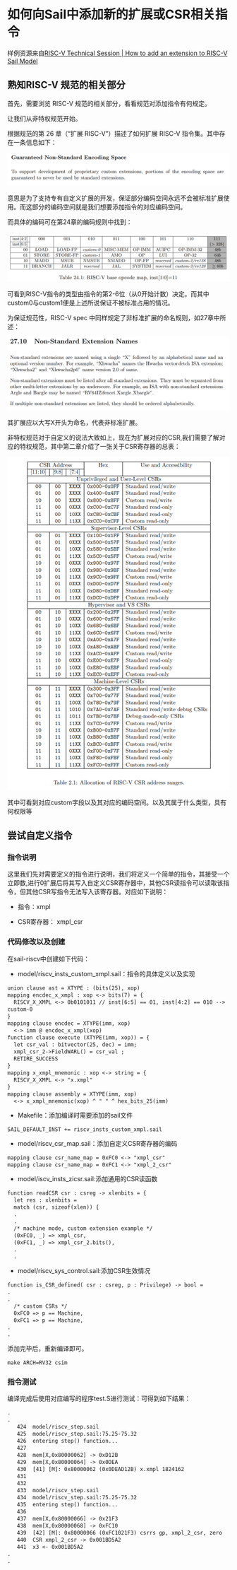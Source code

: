 # 如何向Sail中添加新的扩展或CSR相关指令

样例资源来自[RISC-V Technical Session | How to add an extension to RISC-V Sail Model](https://www.youtube.com/watch?v=Um2sFpKMGoc)

## 熟知RISC-V 规范的相关部分

首先，需要浏览 RISC-V 规范的相关部分，看看规范对添加指令有何规定。

让我们从非特权规范开始。

根据规范的第 26 章（“扩展 RISC-V”）描述了如何扩展 RISC-V 指令集。其中存在一条信息如下：

![img1](./imgs/riscv_spec.png)

意思是为了支持专有自定义扩展的开发，保证部分编码空间永远不会被标准扩展使用。而这部分的编码空间就是我们想要添加指令的对应编码空间。

而具体的编码可在第24章的编码规则中找到：

![img2](./imgs/table24_1.png)

可看到RISC-V指令的类型由指令的第2-6位（从0开始计数）决定。而其中custom0与custom1便是上述所说保证不被标准占用的情况。

为保证规范性，RISC-V spec 中同样规定了非标准扩展的命名规则，如27章中所述：

![img3](./imgs/ch27_20.png)

其扩展应以大写X开头为命名，代表非标准扩展。

非特权规范对于自定义的说法大致如上，现在为扩展对应的CSR,我们需要了解对应的特权规范，其中第二章介绍了一张关于CSR寄存器的总表：

![img4](./imgs/table2_1.png)

其中可看到对应custom字段以及其对应的编码空间。以及其属于什么类型，具有何权限等

## 尝试自定义指令

### 指令说明

这里我们先对需要定义的指令进行说明，我们将定义一个简单的指令，其接受一个立即数,进行0扩展后将其写入自定义CSR寄存器中，其他CSR读指令可以读取该指令，但其他CSR写指令无法写入该寄存器。对应如下说明：

- 指令：xmpl

- CSR寄存器： xmpl_csr

### 代码修改以及创建

在sail-riscv中创建如下代码：

- model/riscv_insts_custom_xmpl.sail：指令的具体定义以及实现
```
union clause ast = XTYPE : (bits(25), xop)
mapping encdec_x_xmpl : xop <-> bits(7) = {
  RISCV_X_XMPL <-> 0b0101011 // inst[6:5] == 01, inst[4:2] == 010 --> custom-0
}
mapping clause encdec = XTYPE(imm, xop)
  <-> imm @ encdec_x_xmpl(xop)
function clause execute (XTYPE(imm, xop)) = {
  let csr_val : bitvector(25, dec) = imm;
  xmpl_csr_2->FieldWARL() = csr_val ;
  RETIRE_SUCCESS
}
mapping x_xmpl_mnemonic : xop <-> string = {
  RISCV_X_XMPL <-> "x.xmpl"
}
mapping clause assembly = XTYPE(imm, xop)
  <-> x_xmpl_mnemonic(xop) ^ " " ^ hex_bits_25(imm)
```

- Makefile：添加编译时需要添加的sail文件

```
SAIL_DEFAULT_INST += riscv_insts_custom_xmpl.sail
```

- model/riscv_csr_map.sail：添加自定义CSR寄存器的编码
```
mapping clause csr_name_map = 0xFC0 <-> "xmpl_csr" 
mapping clause csr_name_map = 0xFC1 <-> "xmpl_2_csr" 
```

- model/iscv_insts_zicsr.sail:添加通用的CSR读函数
```
function readCSR csr : csreg -> xlenbits = {
  let res : xlenbits =
  match (csr, sizeof(xlen)) {
  .
  .
  /* machine mode, custom extension example */
  (0xFC0, _) => xmpl_csr, 
  (0xFC1, _) => xmpl_csr_2.bits(),
  .
  .
``` 

- model/riscv_sys_control.sail:添加CSR生效情况
```
function is_CSR_defined( csr : csreg, p : Privilege) -> bool =
.
.
  /* custom CSRs */
  0xFC0 => p == Machine, 
  0xFC1 => p == Machine, 
.
.
```

添加完毕后，重新编译即可。
```
make ARCH=RV32 csim
```

### 指令测试

编译完成后使用对应编写的程序test.S进行测试：可得到如下结果：

```
.
.
   424	model/riscv_step.sail
   425	model/riscv_step.sail:75.25-75.32
   426	entering step() function...
   427
   428	mem[X,0x80000062] -> 0xD12B
   429	mem[X,0x80000064] -> 0x0DEA
   430	[41] [M]: 0x80000062 (0x0DEAD12B) x.xmpl 1824162
   431
   432
   433	model/riscv_step.sail
   434	model/riscv_step.sail:75.25-75.32
   435	entering step() function...
   436
   437	mem[X,0x80000066] -> 0x21F3
   438	mem[X,0x80000068] -> 0xFC10
   439	[42] [M]: 0x80000066 (0xFC1021F3) csrrs gp, xmpl_2_csr, zero
   440	CSR xmpl_2_csr -> 0x001BD5A2
   441	x3 <- 0x001BD5A2
.
.
```